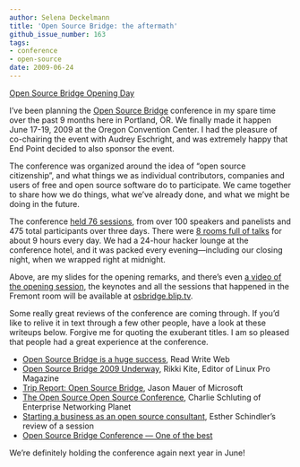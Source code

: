 ```yaml
---
author: Selena Deckelmann
title: 'Open Source Bridge: the aftermath'
github_issue_number: 163
tags:
- conference
- open-source
date: 2009-06-24
---
```


[Open Source Bridge Opening Day](https://www.slideshare.net/selenamarie/open-source-bridge-opening-day?type=powerpoint)

I’ve been planning the [Open Source Bridge](http://opensourcebridge.org) conference in my spare time over the past 9 months here in Portland, OR. We finally made it happen June 17-19, 2009 at the Oregon Convention Center. I had the pleasure of co-chairing the event with Audrey Eschright, and was extremely happy that End Point decided to also sponsor the event.

The conference was organized around the idea of “open source citizenship”, and what things we as individual contributors, companies and users of free and open source software do to participate. We came together to share how we do things, what we’ve already done, and what we might be doing in the future.

The conference [held 76 sessions](http://opensourcebridge.org/sessions), from over 100 speakers and panelists and 475 total participants over three days. There were [8 rooms full of talks](http://opensourcebridge.org/events/2009/schedule) for about 9 hours every day. We had a 24-hour hacker lounge at the conference hotel, and it was packed every evening—​including our closing night, when we wrapped right at midnight.

Above, are my slides for the opening remarks, and there’s even [a video of the opening session](http://blip.tv/file/2254427), the keynotes and all the sessions that happened in the Fremont room will be available at [osbridge.blip.tv](http://osbridge.blip.tv).

Some really great reviews of the conference are coming through. If you’d like to relive it in text through a few other people, have a look at these writeups below. Forgive me for quoting the exuberant titles. I am so pleased that people had a great experience at the conference.

- [Open Source Bridge is a huge success](https://readwrite.com/2009/06/20/the_first_ever_entirely_volunteer_run_open_source_conference_is_a_huge_success/), Read Write Web
- [Open Source Bridge 2009 Underway](http://www.linuxpromagazine.com/Online/Blogs/ROSE-Blog-Rikki-s-Open-Source-Exchange/Open-Source-Bridge-2009-Underway?blogbox), Rikki Kite, Editor of Linux Pro Magazine
- [Trip Report: Open Source Bridge](https://web.archive.org/web/20090627030718/http://jasonmauer.com/2009/trip-report-open-source-bridge/), Jason Mauer of Microsoft
- [The Open Source Open Source Conference](http://www.enterprisenetworkingplanet.com/linux_unix/article.php/3826751/The-Open-Source-Open-Source-Conference.htm), Charlie Schluting of Enterprise Networking Planet
- [Starting a business as an open source consultant](https://www.javaworld.com/article/2072861/starting-a-business-as-an-open-source-consultant.html), Esther Schindler’s review of a session
- [Open Source Bridge Conference — One of the best](https://web.archive.org/web/20090628064748/http://blog.zenlinux.com/?p=276)

We’re definitely holding the conference again next year in June!


